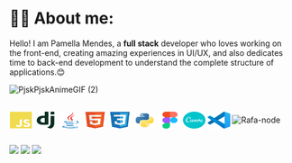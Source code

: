 ## <h1>👩‍💻 About me:</h1>
Hello! I am Pamella Mendes, a **full stack** developer who loves working on the front-end, creating amazing experiences in UI/UX, and also dedicates time to back-end development to understand the complete structure of applications.😊


![PjskPjskAnimeGIF (2)](https://github.com/user-attachments/assets/5dcd1f5c-bcb6-415e-b4b8-781a0b38997e)

</div>
<div style="display: inline_block"><br>
  <img align="center" alt="Rafa-Js" height="30" width="40" src="https://raw.githubusercontent.com/devicons/devicon/master/icons/javascript/javascript-plain.svg">
  <img align="center" alt="Rafa-django" height="30" width="40" src="https://raw.githubusercontent.com/devicons/devicon/master/icons/django/django-plain.svg">
  <img align="center" alt="Rafa-Java" height="30" width="40" src="https://raw.githubusercontent.com/devicons/devicon/master/icons/java/java-original.svg">
  <img align="center" alt="Rafa-HTML" height="30" width="40" src="https://raw.githubusercontent.com/devicons/devicon/master/icons/html5/html5-original.svg">
  <img align="center" alt="Rafa-CSS" height="30" width="40" src="https://raw.githubusercontent.com/devicons/devicon/master/icons/css3/css3-original.svg">
  <img align="center" alt="Rafa-Python" height="30" width="40" src="https://raw.githubusercontent.com/devicons/devicon/master/icons/python/python-original.svg">
  <img align="center" alt="Rafa-figma" height="30" width="40" src="https://raw.githubusercontent.com/devicons/devicon/master/icons/figma/figma-original.svg">
  <img align="center" alt="Rafa-canva" height="30" width="40" src="https://raw.githubusercontent.com/devicons/devicon/master/icons/canva/canva-original.svg">
  <img align="center" alt="Rafa-vscode" height="30" width="40" src="https://raw.githubusercontent.com/devicons/devicon/master/icons/vscode/vscode-original.svg">
  <img align="center" alt="Rafa-node" height="30" width="40" src="https://raw.githubusercontent.com/devicons/devicon/master/icons/node/node-original.svg">
 
</div>
  
  ##
<div> 
  <a href="https://instagram.com/pam.mendz" target="_blank"><img src="https://img.shields.io/badge/-Instagram-%23E4405F?style=for-the-badge&logo=instagram&logoColor=white" target="_blank"></a>
  <a href = "pamella.mendz"><img src="https://img.shields.io/badge/-Gmail-%23333?style=for-the-badge&logo=gmail&logoColor=while" target="_blank"></a>
  <a href="https://www.linkedin.com/in/pâmella-mendes-45875016a" target="_blank"><img src="https://img.shields.io/badge/-LinkedIn-%230077B5?style=for-the-badge&logo=linkedin&logoColor=white" target="_blank"></a> 
